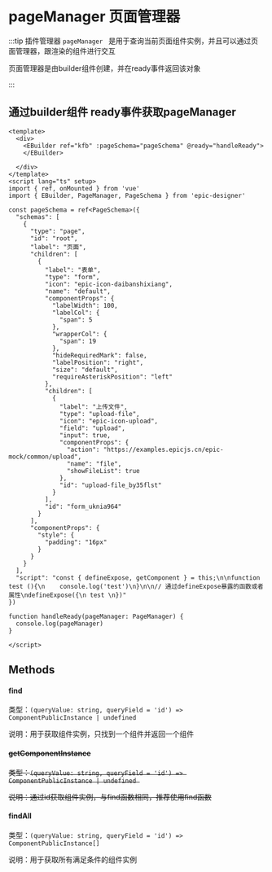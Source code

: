# pageManager 页面管理器

:::tip 插件管理器
`pageManager ` 是用于查询当前页面组件实例，并且可以通过页面管理器，跟渲染的组件进行交互

页面管理器是由builder组件创建，并在ready事件返回该对象

:::

## 通过builder组件 ready事件获取pageManager

```vue
<template>
  <div>
    <EBuilder ref="kfb" :pageSchema="pageSchema" @ready="handleReady">
    </EBuilder>

  </div>
</template>
<script lang="ts" setup>
import { ref, onMounted } from 'vue'
import { EBuilder, PageManager, PageSchema } from 'epic-designer'
    
const pageSchema = ref<PageSchema>({
  "schemas": [
    {
      "type": "page",
      "id": "root",
      "label": "页面",
      "children": [
        {
          "label": "表单",
          "type": "form",
          "icon": "epic-icon-daibanshixiang",
          "name": "default",
          "componentProps": {
            "labelWidth": 100,
            "labelCol": {
              "span": 5
            },
            "wrapperCol": {
              "span": 19
            },
            "hideRequiredMark": false,
            "labelPosition": "right",
            "size": "default",
            "requireAsteriskPosition": "left"
          },
          "children": [
            {
              "label": "上传文件",
              "type": "upload-file",
              "icon": "epic-icon-upload",
              "field": "upload",
              "input": true,
              "componentProps": {
                "action": "https://examples.epicjs.cn/epic-mock/common/upload",
                "name": "file",
                "showFileList": true
              },
              "id": "upload-file_by35flst"
            }
          ],
          "id": "form_uknia964"
        }
      ],
      "componentProps": {
        "style": {
          "padding": "16px"
        }
      }
    }
  ],
  "script": "const { defineExpose, getComponent } = this;\n\nfunction test (){\n    console.log('test')\n}\n\n// 通过defineExpose暴露的函数或者属性\ndefineExpose({\n test \n})"
})

function handleReady(pageManager: PageManager) {
  console.log(pageManager)
}

</script>
```

## Methods

#### find

类型：`(queryValue: string, queryField = 'id') => ComponentPublicInstance | undefined `

说明：用于获取组件实例，只找到一个组件并返回一个组件

#### ~~getComponentInstance~~

~~类型：`(queryValue: string, queryField = 'id') => ComponentPublicInstance | undefined `~~

~~说明：通过id获取组件实例，与find函数相同，推荐使用find函数~~

#### findAll

类型：`(queryValue: string, queryField = 'id') => ComponentPublicInstance[] `

说明：用于获取所有满足条件的组件实例
